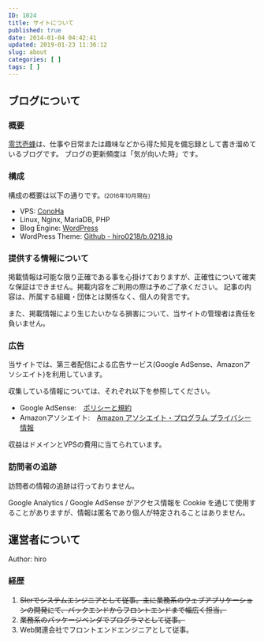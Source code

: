 ```yaml
---
ID: 1024
title: サイトについて
published: true
date: 2014-01-04 04:42:41
updated: 2019-01-23 11:36:12
slug: about
categories: [ ]
tags: [ ]
---
```

## ブログについて
### 概要
[零弐壱蜂](https://b.0218.jp/)は、仕事や日常または趣味などから得た知見を備忘録として書き溜めているブログです。
ブログの更新頻度は「気が向いた時」です。

### 構成
構成の概要は以下の通りです。<small>(2016年10月現在)</small>

* VPS: [ConoHa](https://www.conoha.jp/referral/?token=KugrtcLq609EsnhoI4ceglcddPOqCndcgpjfm5hPrwb5eEOga9E-FY1)
 * Linux, Nginx, MariaDB, PHP
* Blog Engine: [WordPress](https://ja.wordpress.org/)
 * WordPress Theme: [Github - hiro0218/b.0218.jp](https://github.com/hiro0218/b.0218.jp)


### 提供する情報について
掲載情報は可能な限り正確である事を心掛けておりますが、正確性について確実な保証はできません。掲載内容をご利用の際は予めご了承ください。
記事の内容は、所属する組織・団体とは関係なく、個人の発言です。

また、掲載情報により生じたいかなる損害について、当サイトの管理者は責任を負いません。


### 広告
当サイトでは、第三者配信による広告サービス(Google AdSense、Amazonアソシエイト)を利用しています。

収集している情報については、それぞれ以下を参照してください。

* Google AdSense:　[ポリシーと規約](https://www.google.com/intl/ja/policies/privacy/ads/)
* Amazonアソシエイト:　[Amazon アソシエイト・プログラム プライバシー情報](https://rcm-jp.amazon.co.jp/e/cm/privacy-policy.html?o=9)

収益はドメインとVPSの費用に当てられています。

### 訪問者の追跡
訪問者の情報の追跡は行っておりません。

Google Analytics / Google AdSense がアクセス情報を Cookie を通じて使用することがありますが、情報は匿名であり個人が特定されることはありません。

<!--more-->

## 運営者について
Author: hiro


### 経歴
1. <del datetime="2015-03-20T12:27:44+00:00">SIerでシステムエンジニアとして従事。主に業務系のウェブアプリケーションの開発にて、バックエンドからフロントエンドまで幅広く担当。</del>
2. <del datetime="2016-12-31T12:27:44+00:00">業務系のパッケージベンダでプログラマとして従事。</del>
3. Web関連会社でフロントエンドエンジニアとして従事。
